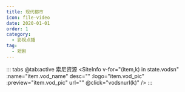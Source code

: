 ```yaml
---
title: 现代都市
icon: file-video
date: 2020-01-01
order: 1
category:
  - 影视点播
tag:
  - 短剧
---
```


<ArtPlayer :src="state.src" :config="hlsConfig(state.PlayList)" />

::: tabs
@tab:active 索尼资源
<SiteInfo v-for="(item,k) in state.vodsn" :name="item.vod_name" desc="" :logo="item.vod_pic" :preview="item.vod_pic" url=""
@click="vodsnurl(k)" />
:::

<script setup>
  import { vod } from '@db'
  import { hlsConfig } from '@cps/artConst'
  import { useStorage } from '@vueuse/core'
  import { onMounted, nextTick, onDeactivated } from "vue";

  const state = useStorage(
    "vod-xdds",
    {
      src: "",
      vodsn: [],
      PlayList: []
    }
  )
  onMounted(async () => {
    const snzy = await vod.find({ "name": "snzy-69" })
    state.value.vodsn = snzy.data
    vodsnurl(0)
  });
  const vodsnurl = (key) => {
    const { vodsn } = state.value
    state.value.PlayList = vodsn[key].play_list
    state.value.src = vodsn[key].play_list[0].url
  }
</script>
